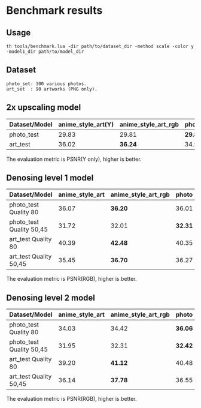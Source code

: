 # Benchmark results

## Usage

```
th tools/benchmark.lua -dir path/to/dataset_dir -method scale -color y -model1_dir path/to/model_dir
```

## Dataset

    photo_set: 300 various photos.
    art_set  : 90 artworks (PNG only).

## 2x upscaling model

| Dataset/Model | anime\_style\_art(Y) | anime\_style\_art\_rgb | photo   | ukbench|
|---------------|----------------------|------------------------|---------|--------|
| photo\_test   |                29.83 |                  29.81 |**29.89**|  29.86 |
| art\_test     |                36.02 |               **36.24**|  34.92  |  34.85 |

The evaluation metric is PSNR(Y only), higher is better.

## Denosing level 1 model

| Dataset/Model            | anime\_style\_art | anime\_style\_art\_rgb | photo   |
|--------------------------|-------------------|------------------------|---------|
| photo\_test Quality 80   |             36.07 |               **36.20**|   36.01 |
| photo\_test Quality 50,45|             31.72 |                 32.01  |**32.31**|
| art\_test Quality 80     |             40.39 |               **42.48**|   40.35 |
| art\_test Quality 50,45  |             35.45 |               **36.70**|   36.27 |

The evaluation metric is PSNR(RGB), higher is better.

## Denosing level 2 model

| Dataset/Model            | anime\_style\_art | anime\_style\_art\_rgb | photo   |
|--------------------------|-------------------|------------------------|---------|
| photo\_test Quality 80   |             34.03 |                  34.42 |**36.06**|
| photo\_test Quality 50,45|             31.95 |                  32.31 |**32.42**|
| art\_test Quality 80     |             39.20 |               **41.12**|   40.48 |
| art\_test Quality 50,45  |             36.14 |               **37.78**|   36.55 |

The evaluation metric is PSNR(RGB), higher is better.
